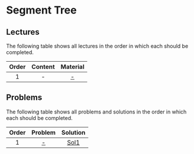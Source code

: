 # Segment Tree

## Lectures

The following table shows all lectures in the order in which each should be completed.

| Order | Content | Material |
|:---:|:---:|:---:|
| 1 | - | [-]() |

## Problems

The following table shows all problems and solutions in the order in which each should be completed.

| Order | Problem | Solution |
|:---:|:---:|:---:|
| 1 | [-]() | [Sol1]() |